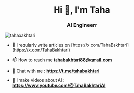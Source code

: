 <h1 align="center">Hi 👋, I'm Taha</h1>
<h3 align="center">AI Engineerr</h3>

<p align="left"> <img src="https://komarev.com/ghpvc/?username=tahabakhtari&label=Profile%20views&color=0e75b6&style=flat" alt="tahabakhtari" /> </p>

- 📝 I regularly write articles on [https://x.com/TahaBakhtari](https://x.com/TahaBakhtari)

- 📫 How to reach me **tahabakhtari88@gmail.com**
- 💬 Chat with me : **https://t.me/tahabakhtari**
- 🤖 I make videos about AI : **https://www.youtube.com/@TahaBakhtariAI**

